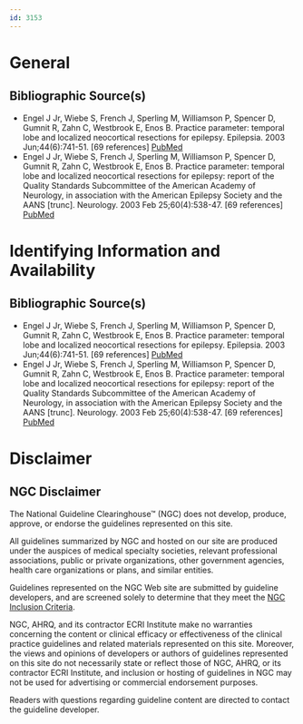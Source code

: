 ```yaml
---
id: 3153
---
```


# General

## Bibliographic Source(s)

- Engel J Jr, Wiebe S, French J, Sperling M, Williamson P, Spencer D, Gumnit R, Zahn C, Westbrook E, Enos B. Practice parameter: temporal lobe and localized neocortical resections for epilepsy. Epilepsia. 2003 Jun;44(6):741-51. [69 references] [ PubMed ](http://www.ncbi.nlm.nih.gov/entrez/query.fcgi?cmd=Retrieve&db=pubmed&dopt=Abstract&list_uids=12790886)
- Engel J Jr, Wiebe S, French J, Sperling M, Williamson P, Spencer D, Gumnit R, Zahn C, Westbrook E, Enos B. Practice parameter: temporal lobe and localized neocortical resections for epilepsy: report of the Quality Standards Subcommittee of the American Academy of Neurology, in association with the American Epilepsy Society and the AANS [trunc]. Neurology. 2003 Feb 25;60(4):538-47. [69 references] [ PubMed ](http://www.ncbi.nlm.nih.gov/entrez/query.fcgi?cmd=Retrieve&db=pubmed&dopt=Abstract&list_uids=12601090)

# Identifying Information and Availability

## Bibliographic Source(s)

- Engel J Jr, Wiebe S, French J, Sperling M, Williamson P, Spencer D, Gumnit R, Zahn C, Westbrook E, Enos B. Practice parameter: temporal lobe and localized neocortical resections for epilepsy. Epilepsia. 2003 Jun;44(6):741-51. [69 references] [ PubMed ](http://www.ncbi.nlm.nih.gov/entrez/query.fcgi?cmd=Retrieve&db=pubmed&dopt=Abstract&list_uids=12790886)
- Engel J Jr, Wiebe S, French J, Sperling M, Williamson P, Spencer D, Gumnit R, Zahn C, Westbrook E, Enos B. Practice parameter: temporal lobe and localized neocortical resections for epilepsy: report of the Quality Standards Subcommittee of the American Academy of Neurology, in association with the American Epilepsy Society and the AANS [trunc]. Neurology. 2003 Feb 25;60(4):538-47. [69 references] [ PubMed ](http://www.ncbi.nlm.nih.gov/entrez/query.fcgi?cmd=Retrieve&db=pubmed&dopt=Abstract&list_uids=12601090)

# Disclaimer

## NGC Disclaimer

The National Guideline Clearinghouse™ (NGC) does not develop, produce, approve, or endorse the guidelines represented on this site.

All guidelines summarized by NGC and hosted on our site are produced under the auspices of medical specialty societies, relevant professional associations, public or private organizations, other government agencies, health care organizations or plans, and similar entities.

Guidelines represented on the NGC Web site are submitted by guideline developers, and are screened solely to determine that they meet the [NGC Inclusion Criteria](/help-and-about/summaries/inclusion-criteria).

NGC, AHRQ, and its contractor ECRI Institute make no warranties concerning the content or clinical efficacy or effectiveness of the clinical practice guidelines and related materials represented on this site. Moreover, the views and opinions of developers or authors of guidelines represented on this site do not necessarily state or reflect those of NGC, AHRQ, or its contractor ECRI Institute, and inclusion or hosting of guidelines in NGC may not be used for advertising or commercial endorsement purposes.

Readers with questions regarding guideline content are directed to contact the guideline developer.

